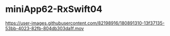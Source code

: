 # miniApp62-RxSwift04

https://user-images.githubusercontent.com/82198916/180891310-13f37135-53bb-4023-82fb-804db303da1f.mov


